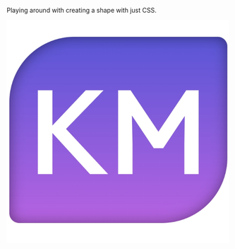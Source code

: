 Playing around with creating a shape with just CSS.

![Favicon with purple gradient](KMFavicon.jpg)
